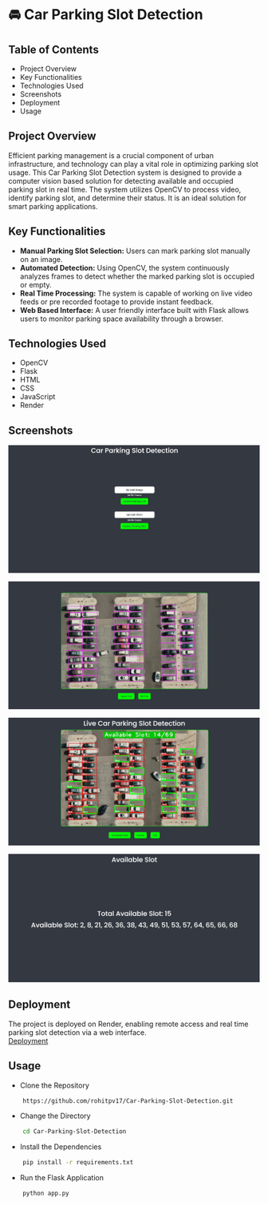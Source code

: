 # 🚘 Car Parking Slot Detection

## Table of Contents
- Project Overview
- Key Functionalities
- Technologies Used
- Screenshots
- Deployment
- Usage

## Project Overview
Efficient parking management is a crucial component of urban infrastructure, and technology can play a vital role in optimizing parking slot usage. This Car Parking Slot Detection system is designed to provide a computer vision based solution for detecting available and occupied parking slot in real time. The system utilizes OpenCV to process video, identify parking slot, and determine their status. It is an ideal solution for smart parking applications.

## Key Functionalities
- **Manual Parking Slot Selection:** Users can mark parking slot manually on an image.
- **Automated Detection:** Using OpenCV, the system continuously analyzes frames to detect whether the marked parking slot is occupied or empty.
- **Real Time Processing:** The system is capable of working on live video feeds or pre recorded footage to provide instant feedback.
- **Web Based Interface:** A user friendly interface built with Flask allows users to monitor parking space availability through a browser.

## Technologies Used
- OpenCV
- Flask
- HTML
- CSS
- JavaScript
- Render

## Screenshots

![](https://github.com/rohitpv17/Car-Parking-Slot-Detection/blob/main/screenshots/screenshot%201.jpg)

![](https://github.com/rohitpv17/Car-Parking-Slot-Detection/blob/main/screenshots/screenshot%202.jpg)

![](https://github.com/rohitpv17/Car-Parking-Slot-Detection/blob/main/screenshots/screenshot%203.jpg)

![](https://github.com/rohitpv17/Car-Parking-Slot-Detection/blob/main/screenshots/screenshot%204.jpg)

## Deployment
The project is deployed on Render, enabling remote access and real time parking slot detection via a web interface.
<br>[Deployment](https://carparkingslot.onrender.com/)

## Usage
- Clone the Repository
```Bash
    https://github.com/rohitpv17/Car-Parking-Slot-Detection.git
```
- Change the Directory
```Bash
    cd Car-Parking-Slot-Detection
```
- Install the Dependencies
```Bash
    pip install -r requirements.txt
```
- Run the Flask Application
```Bash
    python app.py
```
